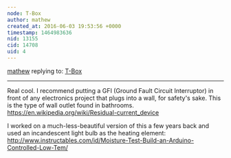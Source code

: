 ```yaml
---
node: T-Box
author: mathew
created_at: 2016-06-03 19:53:56 +0000
timestamp: 1464983636
nid: 13155
cid: 14708
uid: 4
---
```




[mathew](../profile/mathew) replying to: [T-Box](../notes/GSan/05-30-2016/therminator-box-thermal-arduino-incubator-box)

----
Real cool. I recommend putting a GFI (Ground Fault Circuit Interruptor) in front of any electronics project that plugs into a wall, for safety's sake.  This is the type of wall outlet found in bathrooms.
https://en.wikipedia.org/wiki/Residual-current_device

I worked on a much-less-beautiful version of this a few years back and used an incandescent light bulb as the heating element:
http://www.instructables.com/id/Moisture-Test-Build-an-Arduino-Controlled-Low-Tem/